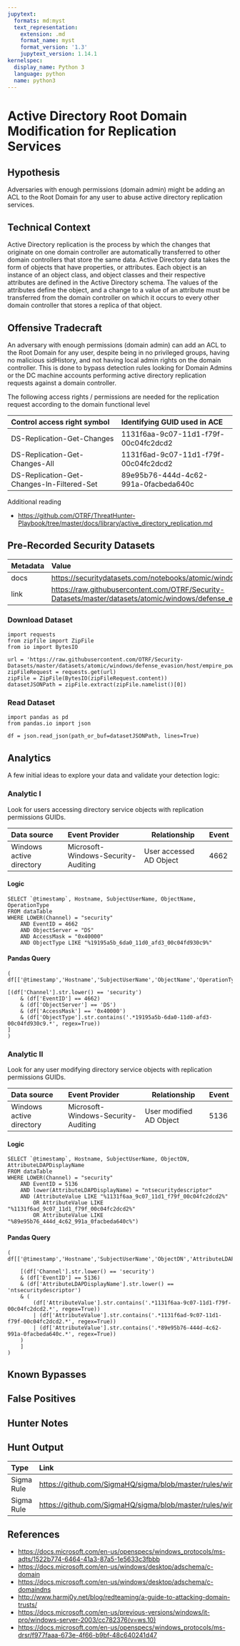 ```yaml
---
jupytext:
  formats: md:myst
  text_representation:
    extension: .md
    format_name: myst
    format_version: '1.3'
    jupytext_version: 1.14.1
kernelspec:
  display_name: Python 3
  language: python
  name: python3
---
```


# Active Directory Root Domain Modification for Replication Services

## Hypothesis

Adversaries with enough permissions (domain admin) might be adding an ACL to the Root Domain for any user to abuse active directory replication services.

## Technical Context

Active Directory replication is the process by which the changes that originate on one domain controller are automatically transferred to other domain controllers that store the same data.
Active Directory data takes the form of objects that have properties, or attributes.
Each object is an instance of an object class, and object classes and their respective attributes are defined in the Active Directory schema. The values of the attributes define the object, and a change to a value of an attribute must be transferred from the domain controller on which it occurs to every other domain controller that stores a replica of that object.

## Offensive Tradecraft

An adversary with enough permissions (domain admin) can add an ACL to the Root Domain for any user, despite being in no privileged groups, having no malicious sidHistory, and not having local admin rights on the domain controller. This is done to bypass detection rules looking for Domain Admins or the DC machine accounts performing active directory replication requests against a domain controller.

The following access rights / permissions are needed for the replication request according to the domain functional level

| Control access right symbol | Identifying GUID used in ACE |
| :-----------------------------| :------------------------------|
| DS-Replication-Get-Changes | 1131f6aa-9c07-11d1-f79f-00c04fc2dcd2 |
| DS-Replication-Get-Changes-All | 1131f6ad-9c07-11d1-f79f-00c04fc2dcd2 |
| DS-Replication-Get-Changes-In-Filtered-Set | 89e95b76-444d-4c62-991a-0facbeda640c |

Additional reading
* https://github.com/OTRF/ThreatHunter-Playbook/tree/master/docs/library/active_directory_replication.md

## Pre-Recorded Security Datasets

| Metadata  |    Value  |
|:----------|:----------|
| docs      | https://securitydatasets.com/notebooks/atomic/windows/defense_evasion/SDWIN-190301125905.html        |
| link      | https://raw.githubusercontent.com/OTRF/Security-Datasets/master/datasets/atomic/windows/defense_evasion/host/empire_powerview_ldap_ntsecuritydescriptor.zip |

### Download Dataset

```{code-cell} ipython3
import requests
from zipfile import ZipFile
from io import BytesIO

url = 'https://raw.githubusercontent.com/OTRF/Security-Datasets/master/datasets/atomic/windows/defense_evasion/host/empire_powerview_ldap_ntsecuritydescriptor.zip'
zipFileRequest = requests.get(url)
zipFile = ZipFile(BytesIO(zipFileRequest.content))
datasetJSONPath = zipFile.extract(zipFile.namelist()[0])
```

### Read Dataset

```{code-cell} Ipython3
import pandas as pd
from pandas.io import json

df = json.read_json(path_or_buf=datasetJSONPath, lines=True)
```

## Analytics

A few initial ideas to explore your data and validate your detection logic:

### Analytic I

Look for users accessing directory service objects with replication permissions GUIDs.

| Data source | Event Provider | Relationship | Event |
|:------------|:---------------|--------------|-------|
| Windows active directory | Microsoft-Windows-Security-Auditing | User accessed AD Object | 4662 |

#### Logic

```{code-block}
SELECT `@timestamp`, Hostname, SubjectUserName, ObjectName, OperationType
FROM dataTable
WHERE LOWER(Channel) = "security"
    AND EventID = 4662
    AND ObjectServer = "DS"
    AND AccessMask = "0x40000"
    AND ObjectType LIKE "%19195a5b_6da0_11d0_afd3_00c04fd930c9%"
```

#### Pandas Query

```{code-cell} Ipython3
(
df[['@timestamp','Hostname','SubjectUserName','ObjectName','OperationType']]

[(df['Channel'].str.lower() == 'security')
    & (df['EventID'] == 4662)
    & (df['ObjectServer'] == 'DS')
    & (df['AccessMask'] == '0x40000')
    & (df['ObjectType'].str.contains('.*19195a5b-6da0-11d0-afd3-00c04fd930c9.*', regex=True))
]
)
```

### Analytic II

Look for any user modifying directory service objects with replication permissions GUIDs.

| Data source | Event Provider | Relationship | Event |
|:------------|:---------------|--------------|-------|
| Windows active directory | Microsoft-Windows-Security-Auditing | User modified AD Object | 5136 |

#### Logic

```{code-block}
SELECT `@timestamp`, Hostname, SubjectUserName, ObjectDN, AttributeLDAPDisplayName
FROM dataTable
WHERE LOWER(Channel) = "security"
    AND EventID = 5136
    AND lower(AttributeLDAPDisplayName) = "ntsecuritydescriptor"
    AND (AttributeValue LIKE "%1131f6aa_9c07_11d1_f79f_00c04fc2dcd2%"
        OR AttributeValue LIKE "%1131f6ad_9c07_11d1_f79f_00c04fc2dcd2%"
        OR AttributeValue LIKE "%89e95b76_444d_4c62_991a_0facbeda640c%")
```

#### Pandas Query

```{code-cell} Ipython3
(
df[['@timestamp','Hostname','SubjectUserName','ObjectDN','AttributeLDAPDisplayName']]

    [(df['Channel'].str.lower() == 'security')
    & (df['EventID'] == 5136)
    & (df['AttributeLDAPDisplayName'].str.lower() == 'ntsecuritydescriptor')
    & (
        (df['AttributeValue'].str.contains('.*1131f6aa-9c07-11d1-f79f-00c04fc2dcd2.*', regex=True))
        | (df['AttributeValue'].str.contains('.*1131f6ad-9c07-11d1-f79f-00c04fc2dcd2.*', regex=True))
        | (df['AttributeValue'].str.contains('.*89e95b76-444d-4c62-991a-0facbeda640c.*', regex=True))
    )
    ]
)
```

## Known Bypasses

## False Positives

## Hunter Notes

## Hunt Output

| Type | Link |
| :----| :----|
| Sigma Rule | https://github.com/SigmaHQ/sigma/blob/master/rules/windows/builtin/security/win_ad_object_writedac_access.yml |
| Sigma Rule | https://github.com/SigmaHQ/sigma/blob/master/rules/windows/builtin/security/win_account_backdoor_dcsync_rights.yml |

## References
* https://docs.microsoft.com/en-us/openspecs/windows_protocols/ms-adts/1522b774-6464-41a3-87a5-1e5633c3fbbb
* https://docs.microsoft.com/en-us/windows/desktop/adschema/c-domain
* https://docs.microsoft.com/en-us/windows/desktop/adschema/c-domaindns
* http://www.harmj0y.net/blog/redteaming/a-guide-to-attacking-domain-trusts/
* https://docs.microsoft.com/en-us/previous-versions/windows/it-pro/windows-server-2003/cc782376(v=ws.10)
* https://docs.microsoft.com/en-us/openspecs/windows_protocols/ms-drsr/f977faaa-673e-4f66-b9bf-48c640241d47
